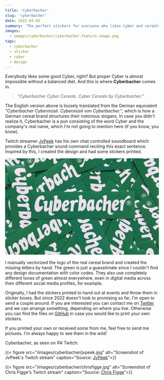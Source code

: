 ```yaml
---
title: 'Cyberbacher'
slug: 'cyberbacher'
date: 2022-03-02
summary: 'The perfect stickers for everyone who likes Cyber and cereals.'
images:
  - images/cyberbacher/cyberbacher-feature-image.png
tags:
  - cyberbacher
  - sticker
  - cyber
  - design
---
```


Everybody likes some good Cyber, right? But proper Cyber is almost impossible without a balanced diet. And this is where **Cyberbacher** comes in.

> _"Cyberbacher Cyber Cereals. Cyber Cereals by Cyberbacher."_

The English version above is loosely translated from the German equivalent _"Cyberbacher Cybermüsli. Cybermüsli von Cyberbacher."_, which is how a German cereal brand structures their notorious slogans. In case you didn't realize it, Cyberbacher is a pun consisting of the word Cyber and the company's real name, which I'm not going to mention here (if you know, you know).

Twitch streamer [JvPeek](https://www.twitch.tv/jvpeek 'Twitch JvPeek') has his own chat controlled soundboard which provides a Cyberbacher sound command reciting this exact sentence. Inspired by this, I created the design and had some stickers printed.

![Cyberbacher Stickers](/images/cyberbacher/cyberbacher.jpg)

I manually vectorized the logo of the real cereal brand and created the missing letters by hand. The green is just a guesstimate since I couldn't find any design documentation with color codes. They also use completely different tones of green almost everywhere, even in digital media across their different social media profiles, for example.

Originally, I had the stickers printed to hand out at events and throw them in sticker boxes. But since 2022 doesn't look to promising so far, I'm open to send a couple around. If you are interested you can contact me on [Twitter](https://twitter.com/stffffn/ 'Twitter @stffffn') and we can arrange something, depending on where you live. Otherwise you can find the files on [GitHub](https://github.com/stffffn/cyberbacher 'Cyberbacher') in case you would like to print your own stickers.

If you printed your own or received some from me, feel free to send me pictures. I'm always happy to see them in the wild!

Cyberbacher, as seen on ~~TV~~ Twitch:

{{< figure src="/images/cyberbacher/jvpeek.jpg" alt="Screenshot of JvPeek's Twitch stream" caption="Source: [JvPeek](https://www.twitch.tv/jvpeek 'Twitch JvPeek')">}}

{{< figure src="/images/cyberbacher/chrisfigge.jpg" alt="Screenshot of Chris Figge's Twitch stream" caption="Source: [Chris Figge](https://www.twitch.tv/chrisfigge 'Twitch Chris Figge')">}}
